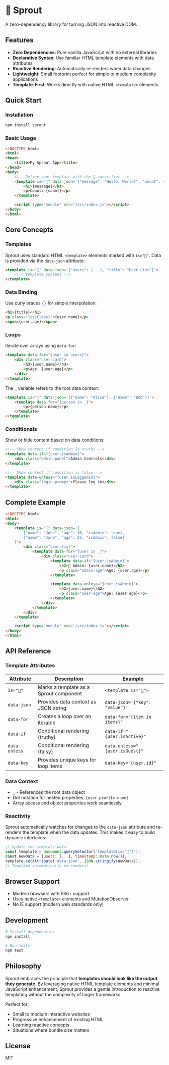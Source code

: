 # 🌱 Sprout

A zero-dependency library for turning JSON into reactive DOM.

## Features

- **Zero Dependencies**: Pure vanilla JavaScript with no external libraries
- **Declarative Syntax**: Use familiar HTML template elements with data attributes
- **Reactive Rendering**: Automatically re-renders when data changes
- **Lightweight**: Small footprint perfect for simple to medium complexity applications
- **Template-First**: Works directly with native HTML `<template>` elements

## Quick Start

### Installation

```bash
npm install sprout
```

### Basic Usage

```html
<!DOCTYPE html>
<html>
<head>
    <title>My Sprout App</title>
</head>
<body>
    <!-- Define your template with the 🌱 identifier -->
    <template is="🌱" data-json='{"message": "Hello, World!", "count": 42}'>
        <h1>{message}</h1>
        <p>Count: {count}</p>
    </template>

    <script type="module" src="/src/index.js"></script>
</body>
</html>
```

## Core Concepts

### Templates

Sprout uses standard HTML `<template>` elements marked with `is="🌱"`. Data is provided via the `data-json` attribute:

```html
<template is="🌱" data-json='{"users": [...], "title": "User List"}'>
    <!-- template content -->
</template>
```

### Data Binding

Use curly braces `{}` for simple interpolation:

```html
<h1>{title}</h1>
<p class="{cssClass}">{user.name}</p>
<span>{user.age}</span>
```

### Loops

Iterate over arrays using `data-for`:

```html
<template data-for="{user in users}">
    <div class="user-card">
        <h3>{user.name}</h3>
        <p>Age: {user.age}</p>
    </div>
</template>
```

The `_` variable refers to the root data context:

```html
<template is="🌱" data-json='[{"name": "Alice"}, {"name": "Bob"}]'>
    <template data-for="{person in _}">
        <p>{person.name}</p>
    </template>
</template>
```

### Conditionals

Show or hide content based on data conditions:

```html
<!-- Show content if condition is truthy -->
<template data-if="{user.isAdmin}">
    <div class="admin-panel">Admin Controls</div>
</template>

<!-- Show content if condition is falsy -->
<template data-unless="{user.isLoggedIn}">
    <div class="login-prompt">Please log in</div>
</template>
```

## Complete Example

```html
<!DOCTYPE html>
<html>
<body>
    <template is="🌱" data-json='[
        {"name": "John", "age": 30, "isAdmin": true},
        {"name": "Jane", "age": 25, "isAdmin": false}
    ]'>
        <div class="user-list">
            <template data-for="{user in _}">
                <div class="user-card">
                    <template data-if="{user.isAdmin}">
                        <h2>👑 Admin: {user.name}</h2>
                        <p class="admin-age">Age: {user.age}</p>
                    </template>

                    <template data-unless="{user.isAdmin}">
                        <h2>{user.name}</h2>
                        <p class="user-age">Age: {user.age}</p>
                    </template>
                </div>
            </template>
        </div>
    </template>

    <script type="module" src="/src/index.js"></script>
</body>
</html>
```

## API Reference

### Template Attributes

| Attribute | Description | Example |
|-----------|-------------|---------|
| `is="🌱"` | Marks a template as a Sprout component | `<template is="🌱">` |
| `data-json` | Provides data context as JSON string | `data-json='{"key": "value"}'` |
| `data-for` | Creates a loop over an iterable | `data-for="{item in items}"` |
| `data-if` | Conditional rendering (truthy) | `data-if="{user.isActive}"` |
| `data-unless` | Conditional rendering (falsy) | `data-unless="{user.isGuest}"` |
| `data-key` | Provides unique keys for loop items | `data-key="{user.id}"` |

### Data Context

- `_` - References the root data object
- Dot notation for nested properties: `{user.profile.name}`
- Array access and object properties work seamlessly

### Reactivity

Sprout automatically watches for changes to the `data-json` attribute and re-renders the template when the data updates. This makes it easy to build dynamic interfaces:

```javascript
// Update the template data
const template = document.querySelector('template[is="🌱"]');
const newData = {users: [...], timestamp: Date.now()};
template.setAttribute('data-json', JSON.stringify(newData));
// Template automatically re-renders!
```

## Browser Support

- Modern browsers with ES6+ support
- Uses native `<template>` elements and MutationObserver
- No IE support (modern web standards only)

## Development

```bash
# Install dependencies
npm install

# Run tests
npm test
```

## Philosophy

Sprout embraces the principle that **templates should look like the output they generate**. By leveraging native HTML template elements and minimal JavaScript enhancement, Sprout provides a gentle introduction to reactive templating without the complexity of larger frameworks.

Perfect for:
- Small to medium interactive websites
- Progressive enhancement of existing HTML
- Learning reactive concepts
- Situations where bundle size matters

## License

MIT
